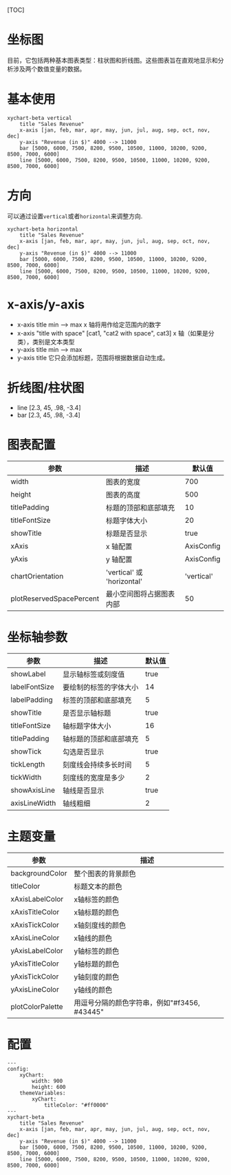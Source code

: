 [TOC]
# 坐标图
目前，它包括两种基本图表类型：柱状图和折线图。这些图表旨在直观地显示和分析涉及两个数值变量的数据。
# 基本使用
```mermaid
xychart-beta vertical
    title "Sales Revenue"
    x-axis [jan, feb, mar, apr, may, jun, jul, aug, sep, oct, nov, dec]
    y-axis "Revenue (in $)" 4000 --> 11000
    bar [5000, 6000, 7500, 8200, 9500, 10500, 11000, 10200, 9200, 8500, 7000, 6000]
    line [5000, 6000, 7500, 8200, 9500, 10500, 11000, 10200, 9200, 8500, 7000, 6000]
```
# 方向
可以通过设置`vertical`或者`horizontal`来调整方向.
```mermaid
xychart-beta horizontal
    title "Sales Revenue"
    x-axis [jan, feb, mar, apr, may, jun, jul, aug, sep, oct, nov, dec]
    y-axis "Revenue (in $)" 4000 --> 11000
    bar [5000, 6000, 7500, 8200, 9500, 10500, 11000, 10200, 9200, 8500, 7000, 6000]
    line [5000, 6000, 7500, 8200, 9500, 10500, 11000, 10200, 9200, 8500, 7000, 6000]
```
# x-axis/y-axis
* x-axis title min --> max x 轴将用作给定范围内的数字
* x-axis "title with space" [cat1, "cat2 with space", cat3] x 轴（如果是分类），类别是文本类型
* y-axis title min --> max
* y-axis title 它只会添加标题，范围将根据数据自动生成。
# 折线图/柱状图
* line [2.3, 45, .98, -3.4] 
* bar [2.3, 45, .98, -3.4] 
# 图表配置
参数|	描述|	默认值
---|---|---
width|	图表的宽度|	700
height|	图表的高度|	500
titlePadding|	标题的顶部和底部填充|	10
titleFontSize|	标题字体大小|	20
showTitle|	标题是否显示|	true
xAxis|	x 轴配置|	AxisConfig
yAxis|	y 轴配置|	AxisConfig
chartOrientation|	'vertical' 或 'horizontal'|	'vertical'
plotReservedSpacePercent|	最小空间图将占据图表内部	|50
# 坐标轴参数
参数|	描述|	默认值
---|---|---
showLabel|	显示轴标签或刻度值|	true
labelFontSize|	要绘制的标签的字体大小|	14
labelPadding|	标签的顶部和底部填充|	5
showTitle|	是否显示轴标题|	true
titleFontSize|	轴标题字体大小|	16
titlePadding|	轴标题的顶部和底部填充	|5
showTick|	勾选是否显示|	true
tickLength|	刻度线会持续多长时间|	5
tickWidth|	刻度线的宽度是多少|	2
showAxisLine|	轴线是否显示|	true
axisLineWidth|	轴线粗细|	2
# 主题变量
参数|描述
---|---
backgroundColor|整个图表的背景颜色
titleColor|标题文本的颜色
xAxisLabelColor|x轴标签的颜色
xAxisTitleColor|x轴标题的颜色
xAxisTickColor|x轴刻度线的颜色
xAxisLineColor|x轴线的颜色
yAxisLabelColor|y轴标签的颜色
yAxisTitleColor|y轴标题的颜色
yAxisTickColor|y轴刻度的颜色
yAxisLineColor|y轴线的颜色
plotColorPalette|用逗号分隔的颜色字符串，例如"#f3456, #43445"
# 配置
```mermaid
---
config:
    xyChart:
        width: 900
        height: 600
    themeVariables:
        xyChart:
            titleColor: "#ff0000"
---
xychart-beta
    title "Sales Revenue"
    x-axis [jan, feb, mar, apr, may, jun, jul, aug, sep, oct, nov, dec]
    y-axis "Revenue (in $)" 4000 --> 11000
    bar [5000, 6000, 7500, 8200, 9500, 10500, 11000, 10200, 9200, 8500, 7000, 6000]
    line [5000, 6000, 7500, 8200, 9500, 10500, 11000, 10200, 9200, 8500, 7000, 6000]
```